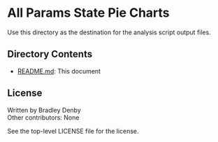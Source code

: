 # All Params State Pie Charts

Use this directory as the destination for the analysis script output files.

## Directory Contents

* [README.md](README.md): This document

## License

Written by Bradley Denby  
Other contributors: None

See the top-level LICENSE file for the license.
